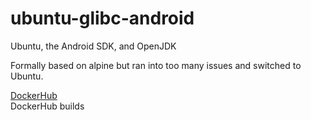 # ubuntu-glibc-android
Ubuntu, the Android SDK, and OpenJDK

Formally based on alpine but ran into too many issues and switched to Ubuntu.

[DockerHub](https://hub.docker.com/r/toxicbakery/alpine-glibc-android/)  
DockerHub builds
